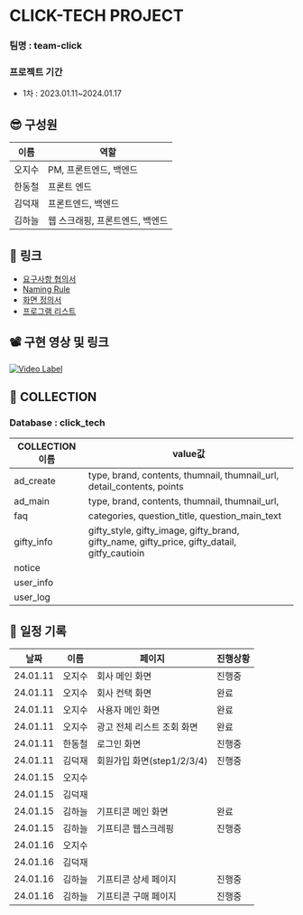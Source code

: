 # CLICK-TECH PROJECT
### 팀명 : team-click
### 프로젝트 기간
- 1차 : 2023.01.11~2024.01.17

## 😎 구성원
|이름|역할|
|--|--|
|오지수|PM, 프론트엔드, 백엔드|
|한동철|프론트 엔드|
|김덕재|프론트엔드, 백엔드|
|김하늘|웹 스크래핑, 프론트엔드, 백엔드|


## 🔗 링크
- [요구사항 협의서](https://docs.google.com/spreadsheets/d/1X8P04WVEI0UHHBgwnm6sdEGvcQMMdDbG/edit#gid=1451597086)
- [Naming Rule](https://docs.google.com/spreadsheets/d/1Wv_UeDGFgwWSKbVt_ljegem_74iAO51d/edit#gid=1553145129)
- [화면 정의서](https://app.diagrams.net/#G1gkcP13qSXsKN-8vhqlf_jbOyH3H1UWe8)
- [프로그램 리스트](https://docs.google.com/spreadsheets/d/1PkNy5FeMStLbZLwcCxHNW4hD4sRn7vET/edit#gid=389956398)
## 📽 구현 영상 및 링크

[![Video Label](http://img.youtube.com/vi/8B56RWcd8kA/0.jpg)](https://youtu.be/8B56RWcd8kA)

## 🎁 COLLECTION
### Database : click_tech

|COLLECTION이름|value값|
|--|--|
|ad_create|type, brand, contents, thumnail, thumnail_url, detail_contents, points|
|ad_main|type, brand, contents, thumnail, thumnail_url, |
|faq|categories, question_title, question_main_text|
|gifty_info|gifty_style, gifty_image, gifty_brand, gifty_name, gifty_price, gifty_datail, gitfy_cautioin |
|notice||
|user_info||
|user_log||


## 🎋 일정 기록
|날짜|이름|페이지|진행상황|
|--|--|--|--|
|24.01.11|오지수|회사 메인 화면|진행중|
|24.01.11|오지수|회사 컨택 화면|완료|
|24.01.11|오지수|사용자 메인 화면|완료|
|24.01.11|오지수|광고 전체 리스트 조회 화면|완료|
|24.01.11|한동철|로그인 화면|진행중|
|24.01.11|김덕재|회원가입 화면(step1/2/3/4) |진행중|
|24.01.15|오지수| | |
|24.01.15|김덕재| | |
|24.01.15|김하늘|기프티콘 메인 화면|완료|
|24.01.15|김하늘|기프티콘 웹스크레핑|진행중|
|24.01.16|오지수| | |
|24.01.16|김덕재| | |
|24.01.16|김하늘|기프티콘 상세 페이지|진행중|
|24.01.16|김하늘|기프티콘 구매 페이지|진행중|
